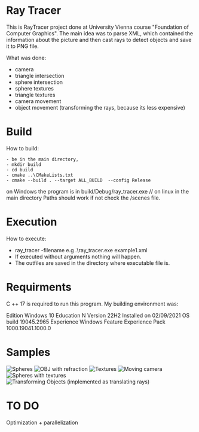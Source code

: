 
# Ray Tracer

This is RayTracer project done at University Vienna course "Foundation of Computer Graphics".
The main idea was to parse XML, which contained the information about the picture and then cast rays to detect objects and save it to PNG file.

What was done:
- camera
- triangle intersection
- sphere intersection
- sphere textures
- triangle textures
- camera movement
- object movement (transforming the rays, because its less expensive)

# Build
How to build:

    - be in the main directory,
    - mkdir build
    - cd build
    - cmake ..\CMakeLists.txt  
    - cmake --build . --target ALL_BUILD  --config Release
    
on Windows the program is in build/Debug/ray_tracer.exe // on linux in the main directory
Paths should work if not check the /scenes file.

# Execution
How to execute:

- ray_tracer -filename e.g .\ray_tracer.exe example1.xml
- If executed without arguments nothing will happen.
- The outfiles are saved in the directory where executable file is.



# Requirments
C ++ 17 is  required to run this program. My building environment was: 

Edition	Windows 10 Education N
Version	22H2
Installed on	‎02/‎09/‎2021
OS build	19045.2965
Experience	Windows Feature Experience Pack 1000.19041.1000.0


# Samples

![Spheres](example3.png)
![OBJ with refraction](example5.png)
![Textures](example6.png)
![Moving camera](example7.png)
![Spheres with textures](example8.png)
![Transforming Objects (implemented as translating rays)](example91.jpg)
# TO DO
Optimization + parallelization
